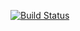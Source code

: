 [![Build Status](https://travis-ci.org/flamenkito/fix-path.svg?branch=master)](https://travis-ci.org/flamenkito/fix-path)
